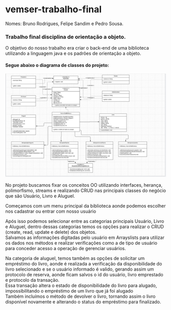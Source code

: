 # vemser-trabalho-final
Nomes: Bruno Rodrigues, Felipe Sandim e Pedro Sousa.  
### Trabalho final disciplina de orientação a objeto.

O objetivo do nosso trabalho era criar o back-end de uma biblioteca utilizando a linguagem java e os padrões de orientação a objeto.  
#### Segue abaixo o diagrama de classes do projeto:  
![diagrama-de-classes](https://github.com/brunorodriguesdias/vemser-trabalho-final/blob/main/Documentos/diagrama-de-classes.jpg)



No projeto buscamos fixar os conceitos OO utilizando interfaces, herança, polimorfismo, streams e realizando CRUD nas principais classes do negócio que são Usuário, Livro e Aluguel.  
  
  
Começamos com um menu principal da biblioteca aonde podemos escolher nos cadastrar ou entrar com nosso usuário  
  
    
Após isso podemos selecionar entre as categorias principais Usuário, Livro e Aluguel, dentro dessas categorias temos os opções para realizar o CRUD (create, read, update e delete) dos objetos.  
Salvamos as informações digitadas pelo usuário em Arrayslists para utilizar os dados nos métodos e realizar verificações como a de tipo de usuário para conceder acesso a operação de gerenciar usuários.
  
Na categoria de aluguel, temos também as opções de solicitar um empréstimo do livro, aonde é realizada a verificação da disponibilidade do livro selecionado e se o usuário informado é valido, gerando assim um protocolo de reserva, aonde ficam salvos o id do usuário, livro emprestado e protocolo da transação.  
Essa transação altera o estado de disponibilidade do livro para alugado, impossibilitando o empréstimo de um livro que já foi alugado  
Também incluímos o método de devolver o livro, tornando assim o livro disponível novamente e alterando o status do empréstimo para finalizado.
